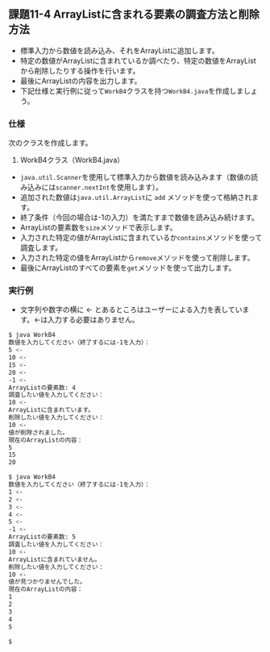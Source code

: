 ## 課題11-4 ArrayListに含まれる要素の調査方法と削除方法

- 標準入力から数値を読み込み、それをArrayListに追加します。
- 特定の数値がArrayListに含まれているか調べたり、特定の数値をArrayListから削除したりする操作を行います。
- 最後にArrayListの内容を出力します。
- 下記仕様と実行例に従って`WorkB4`クラスを持つ`WorkB4.java`を作成しましょう。

### 仕様

次のクラスを作成します。

1. WorkB4クラス（WorkB4.java）

- `java.util.Scanner`を使用して標準入力から数値を読み込みます（数値の読み込みには`scanner.nextInt`を使用します）。
- 追加された数値は`java.util.ArrayList`に `add` メソッドを使って格納されます。
- 終了条件（今回の場合は-1の入力）を満たすまで数値を読み込み続けます。
- ArrayListの要素数を`size`メソッドで表示します。
- 入力された特定の値がArrayListに含まれているか`contains`メソッドを使って調査します。
- 入力された特定の値をArrayListから`remove`メソッドを使って削除します。
- 最後にArrayListのすべての要素を`get`メソッドを使って出力します。

### 実行例

- 文字列や数字の横に <- とあるところはユーザーによる入力を表しています。<-は入力する必要はありません。

```sh
$ java WorkB4
数値を入力してください（終了するには-1を入力）：
5 <-
10 <-
15 <-
20 <-
-1 <-
ArrayListの要素数: 4
調査したい値を入力してください：
10 <-
ArrayListに含まれています。
削除したい値を入力してください：
10 <-
値が削除されました。
現在のArrayListの内容：
5
15
20

$ java WorkB4
数値を入力してください（終了するには-1を入力）：
1 <-
2 <-
3 <-
4 <-
5 <-
-1 <-
ArrayListの要素数: 5
調査したい値を入力してください：
10 <-
ArrayListに含まれていません。
削除したい値を入力してください：
10 <-
値が見つかりませんでした。
現在のArrayListの内容：
1
2
3
4
5

$
```